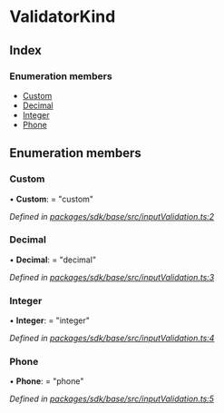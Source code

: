 # ValidatorKind

## Index

### Enumeration members

* [Custom](_inputvalidation_.validatorkind.md#custom)
* [Decimal](_inputvalidation_.validatorkind.md#decimal)
* [Integer](_inputvalidation_.validatorkind.md#integer)
* [Phone](_inputvalidation_.validatorkind.md#phone)

## Enumeration members

### Custom

• **Custom**: = "custom"

_Defined in_ [_packages/sdk/base/src/inputValidation.ts:2_](https://github.com/celo-org/celo-monorepo/blob/master/packages/sdk/base/src/inputValidation.ts#L2)

### Decimal

• **Decimal**: = "decimal"

_Defined in_ [_packages/sdk/base/src/inputValidation.ts:3_](https://github.com/celo-org/celo-monorepo/blob/master/packages/sdk/base/src/inputValidation.ts#L3)

### Integer

• **Integer**: = "integer"

_Defined in_ [_packages/sdk/base/src/inputValidation.ts:4_](https://github.com/celo-org/celo-monorepo/blob/master/packages/sdk/base/src/inputValidation.ts#L4)

### Phone

• **Phone**: = "phone"

_Defined in_ [_packages/sdk/base/src/inputValidation.ts:5_](https://github.com/celo-org/celo-monorepo/blob/master/packages/sdk/base/src/inputValidation.ts#L5)

